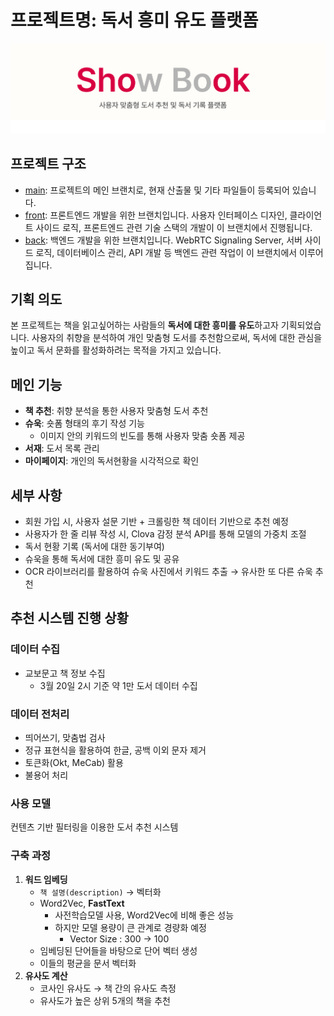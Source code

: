 # 프로젝트명: 독서 흥미 유도 플랫폼

![showbook](showbook.png)

## 프로젝트 구조

- [main](https://lab.ssafy.com/s10-bigdata-recom-sub2/S10P22A206/-/tree/main?ref_type=heads): 프로젝트의 메인 브랜치로, 현재 산출물 및 기타 파일들이 등록되어 있습니다.
- [front](https://lab.ssafy.com/s10-bigdata-recom-sub2/S10P22A206/-/tree/develop/front?ref_type=heads): 프론트엔드 개발을 위한 브랜치입니다. 사용자 인터페이스 디자인, 클라이언트 사이드 로직, 프론트엔드 관련 기술 스택의 개발이 이 브랜치에서 진행됩니다.
- [back](https://lab.ssafy.com/s10-bigdata-recom-sub2/S10P22A206/-/tree/develop/back?ref_type=heads): 백엔드 개발을 위한 브랜치입니다. WebRTC Signaling Server, 서버 사이드 로직, 데이터베이스 관리, API 개발 등 백엔드 관련 작업이 이 브랜치에서 이루어집니다.

## 기획 의도

본 프로젝트는 책을 읽고싶어하는 사람들의 **독서에 대한 흥미를 유도**하고자 기획되었습니다. 사용자의 취향을 분석하여 개인 맞춤형 도서를 추천함으로써, 독서에 대한 관심을 높이고 독서 문화를 활성화하려는 목적을 가지고 있습니다.

## 메인 기능

- **책 추천**: 취향 분석을 통한 사용자 맞춤형 도서 추천
- **슈욱**: 숏폼 형태의 후기 작성 기능
  - 이미지 안의 키워드의 빈도를 통해 사용자 맞춤 숏폼 제공
- **서재**: 도서 목록 관리
- **마이페이지**: 개인의 독서현황을 시각적으로 확인

## 세부 사항

- 회원 가입 시, 사용자 설문 기반 + 크롤링한 책 데이터 기반으로 추천 예정
- 사용자가 한 줄 리뷰 작성 시, Clova 감정 분석 API를 통해 모델의 가중치 조절
- 독서 현황 기록 (독서에 대한 동기부여)
- 슈욱을 통해 독서에 대한 흥미 유도 및 공유
- OCR 라이브러리를 활용하여 슈욱 사진에서 키워드 추출 → 유사한 또 다른 슈욱 추천

## 추천 시스템 진행 상황

### 데이터 수집

- 교보문고 책 정보 수집
  - 3월 20일 2시 기준 약 1만 도서 데이터 수집

### 데이터 전처리

- 띄어쓰기, 맞춤법 검사
- 정규 표현식을 활용하여 한글, 공백 이외 문자 제거
- 토큰화(Okt, MeCab) 활용
- 불용어 처리

### 사용 모델

컨텐츠 기반 필터링을 이용한 도서 추천 시스템

### 구축 과정

1. **워드 임베딩**
   - `책 설명(description)` → 벡터화
   - Word2Vec, **FastText**
     - 사전학습모델 사용, Word2Vec에 비해 좋은 성능
     - 하지만 모델 용량이 큰 관계로 경량화 예정
       - Vector Size : 300 → 100
   - 임베딩된 단어들을 바탕으로 단어 벡터 생성
   - 이들의 평균을 문서 벡터화
2. **유사도 계산**
   - 코사인 유사도 → 책 간의 유사도 측정
   - 유사도가 높은 상위 5개의 책을 추천